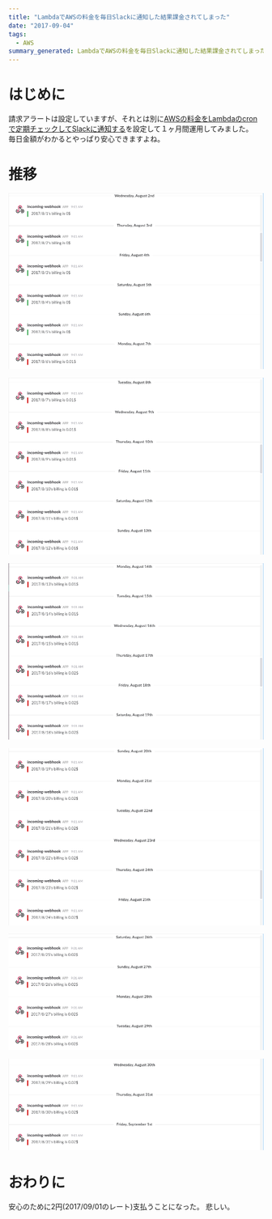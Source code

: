 ```yaml
---
title: "LambdaでAWSの料金を毎日Slackに通知した結果課金されてしまった"
date: "2017-09-04"
tags: 
  - AWS
summary_generated: LambdaでAWSの料金を毎日Slackに通知した結果課金されてしまった
---
```

# はじめに
請求アラートは設定していますが、それとは別に[AWSの料金をLambdaのcronで定期チェックしてSlackに通知する](http://qiita.com/saku/items/fc6b70a420a5c510de2b)を設定して１ヶ月間運用してみました。  
毎日金額がわかるとやっぱり安心できますよね。

# 推移

![image_alt](/public/images/aws-0001/2017-09-04-4.png)

![image_alt](/public/images/aws-0001/2017-09-04-5.png)

![image_alt](/public/images/aws-0001/2017-09-04-6.png)

![image_alt](/public/images/aws-0001/2017-09-04-7.png)

![image_alt](/public/images/aws-0001/2017-09-04-8.png)

![image_alt](/public/images/aws-0001/2017-09-04-9.png)

# おわりに
安心のために2円(2017/09/01のレート)支払うことになった。
悲しい。
